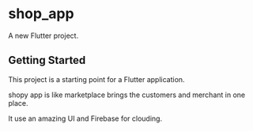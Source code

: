 # shop_app

A new Flutter project.

## Getting Started

This project is a starting point for a Flutter application.

shopy app is like marketplace brings the customers and merchant in one place.

It use an amazing UI and Firebase for clouding.
